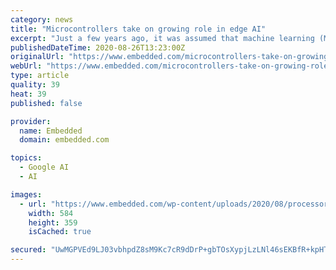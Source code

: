 ```yaml
---
category: news
title: "Microcontrollers take on growing role in edge AI"
excerpt: "Just a few years ago, it was assumed that machine learning (ML) — and even deep learning (DL) — could only be performed on high-end hardware, with"
publishedDateTime: 2020-08-26T13:23:00Z
originalUrl: "https://www.embedded.com/microcontrollers-take-on-growing-role-in-edge-ai/"
webUrl: "https://www.embedded.com/microcontrollers-take-on-growing-role-in-edge-ai/"
type: article
quality: 39
heat: 39
published: false

provider:
  name: Embedded
  domain: embedded.com

topics:
  - Google AI
  - AI

images:
  - url: "https://www.embedded.com/wp-content/uploads/2020/08/processor_abstract.jpg"
    width: 584
    height: 359
    isCached: true

secured: "UwMGPVEd9LJ03vbhpdZ8sM9Kc7cR9dDrP+gbTOsXypjLzLNl46sEKBfR+kpHTYLQBaGoOUWksskvI3py3IpLhyaGatVMY6uWCruW9K7qIyoUgf5QXE4tun9NSeTEtcTlqpaF2HIrOgkQ++fYwnSDU3vHjbYI5DkUjFyj/mazo+CjRcZnZdJASvUaQ8oNCR3CGJDaECt8w0LEFZF77qLRk+pdYnR5UvS0WtMXaYo/UeS0O2mkQEv3pDv7Hp+B5O/VTBpu3z/TJIIgmXqLRX6H5QuXvFm6NRpYaaM55KBaPdpMByl2Kr85GD8uA7Fd/iwK9maCYI3wGsEUsG2a8M+awmfutqeIMc3wgoqJ8IYsNvo=;cGPAXAWASSrg8Y+0w037gA=="
---
```


